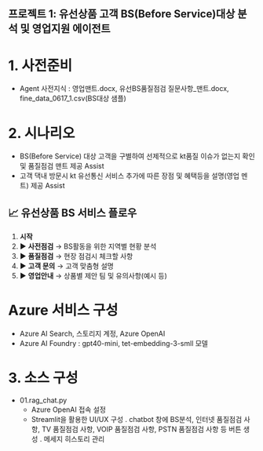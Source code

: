 ## 프로젝트 1: 유선상품 고객 BS(Before Service)대상 분석 및 영업지원 에이전트
 # 1. 사전준비
  *  Agent 사전지식  : 영업맨트.docx, 유선BS품질점검 질문사항_맨트.docx, fine_data_0617_1.csv(BS대상 샘플)
  
 # 2. 시나리오
  * BS(Before Service) 대상 고객을 구별하여 선제적으로 kt품질 이슈가 없는지 확인 및 품질점검 맨트 제공 Assist
  * 고객 댁내 방문시 kt 유선통신 서비스 추가에 따른 장점 및 혜택등을 설명(영업 멘트) 제공 Assist

## 📈 유선상품 BS 서비스 플로우
1. **시작**
2. ▶️ **사전점검** → BS활동을 위한 지역별 현황 분석
3. ▶️ **품질점검** → 현장 점검시 체크할 사항
4. ▶️ **고객 문의** → 고객 맞춤형 설명
5. ▶️ **영업안내** → 상품별 제안 팀 및 유의사항(예시 등)

# Azure 서비스 구성
  * Azure AI Search, 스토리지 계정, Azure OpenAI
  * Azure AI Foundry :  gpt40-mini, tet-embedding-3-smll 모델

# 3. 소스 구성
  * 01.rag_chat.py
    - Azure OpenAI 접속 설정
    - Streamlit을 활용한 UI/UX 구성
      . chatbot 창에 BS분석, 인터넷 품질점검 사항, TV 품질점검 사항, VOIP 품질점검 사항, PSTN 품질점검 사항 등 버튼 생성
      . 메세지 히스토리 관리
